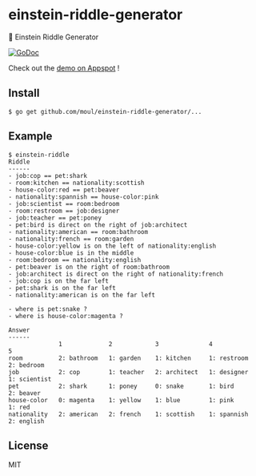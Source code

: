 # einstein-riddle-generator
:game_die: Einstein Riddle Generator

[![GoDoc](https://godoc.org/github.com/moul/einstein-riddle-generator?status.svg)](https://godoc.org/github.com/moul/einstein-riddle-generator)

Check out the [demo on Appspot](http://einsteins-riddle.appspot.com) !

## Install

```console
$ go get github.com/moul/einstein-riddle-generator/...
```

## Example

```console
$ einstein-riddle
Riddle
------
- job:cop == pet:shark
- room:kitchen == nationality:scottish
- house-color:red == pet:beaver
- nationality:spannish == house-color:pink
- job:scientist == room:bedroom
- room:restroom == job:designer
- job:teacher == pet:poney
- pet:bird is direct on the right of job:architect
- nationality:american == room:bathroom
- nationality:french == room:garden
- house-color:yellow is on the left of nationality:english
- house-color:blue is in the middle
- room:bedroom == nationality:english
- pet:beaver is on the right of room:bathroom
- job:architect is direct on the right of nationality:french
- job:cop is on the far left
- pet:shark is on the far left
- nationality:american is on the far left

- where is pet:snake ?
- where is house-color:magenta ?

Answer
------
              1             2            3              4             5
room          2: bathroom   1: garden    1: kitchen     1: restroom   2: bedroom
job           2: cop        1: teacher   2: architect   1: designer   1: scientist
pet           2: shark      1: poney     0: snake       1: bird       2: beaver
house-color   0: magenta    1: yellow    1: blue        1: pink       1: red
nationality   2: american   2: french    1: scottish    1: spannish   2: english
```

## License

MIT
